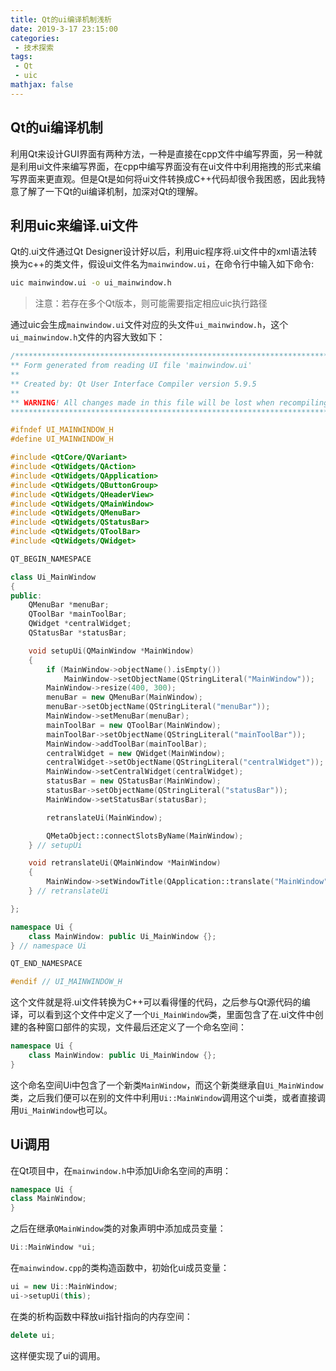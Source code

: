 ```yaml
---
title: Qt的ui编译机制浅析
date: 2019-3-17 23:15:00
categories:
 - 技术探索
tags: 
 - Qt
 - uic
mathjax: false
---
```


## Qt的ui编译机制

利用Qt来设计GUI界面有两种方法，一种是直接在cpp文件中编写界面，另一种就是利用ui文件来编写界面，在cpp中编写界面没有在ui文件中利用拖拽的形式来编写界面来更直观。但是Qt是如何将ui文件转换成C++代码却很令我困惑，因此我特意了解了一下Qt的ui编译机制，加深对Qt的理解。

## 利用uic来编译.ui文件

Qt的.ui文件通过Qt Designer设计好以后，利用uic程序将.ui文件中的xml语法转换为c++的类文件，假设ui文件名为`mainwindow.ui`，在命令行中输入如下命令:

```bash
uic mainwindow.ui -o ui_mainwindow.h
```

> 注意：若存在多个Qt版本，则可能需要指定相应uic执行路径

通过uic会生成`mainwindow.ui`文件对应的头文件`ui_mainwindow.h`，这个`ui_mainwindow.h`文件的内容大致如下：

```cpp
/********************************************************************************
** Form generated from reading UI file 'mainwindow.ui'
**
** Created by: Qt User Interface Compiler version 5.9.5
**
** WARNING! All changes made in this file will be lost when recompiling UI file!
********************************************************************************/

#ifndef UI_MAINWINDOW_H
#define UI_MAINWINDOW_H

#include <QtCore/QVariant>
#include <QtWidgets/QAction>
#include <QtWidgets/QApplication>
#include <QtWidgets/QButtonGroup>
#include <QtWidgets/QHeaderView>
#include <QtWidgets/QMainWindow>
#include <QtWidgets/QMenuBar>
#include <QtWidgets/QStatusBar>
#include <QtWidgets/QToolBar>
#include <QtWidgets/QWidget>

QT_BEGIN_NAMESPACE

class Ui_MainWindow
{
public:
    QMenuBar *menuBar;
    QToolBar *mainToolBar;
    QWidget *centralWidget;
    QStatusBar *statusBar;

    void setupUi(QMainWindow *MainWindow)
    {
        if (MainWindow->objectName().isEmpty())
            MainWindow->setObjectName(QStringLiteral("MainWindow"));
        MainWindow->resize(400, 300);
        menuBar = new QMenuBar(MainWindow);
        menuBar->setObjectName(QStringLiteral("menuBar"));
        MainWindow->setMenuBar(menuBar);
        mainToolBar = new QToolBar(MainWindow);
        mainToolBar->setObjectName(QStringLiteral("mainToolBar"));
        MainWindow->addToolBar(mainToolBar);
        centralWidget = new QWidget(MainWindow);
        centralWidget->setObjectName(QStringLiteral("centralWidget"));
        MainWindow->setCentralWidget(centralWidget);
        statusBar = new QStatusBar(MainWindow);
        statusBar->setObjectName(QStringLiteral("statusBar"));
        MainWindow->setStatusBar(statusBar);

        retranslateUi(MainWindow);

        QMetaObject::connectSlotsByName(MainWindow);
    } // setupUi

    void retranslateUi(QMainWindow *MainWindow)
    {
        MainWindow->setWindowTitle(QApplication::translate("MainWindow", "MainWindow", Q_NULLPTR));
    } // retranslateUi

};

namespace Ui {
    class MainWindow: public Ui_MainWindow {};
} // namespace Ui

QT_END_NAMESPACE

#endif // UI_MAINWINDOW_H
```

这个文件就是将.ui文件转换为C++可以看得懂的代码，之后参与Qt源代码的编译，可以看到这个文件中定义了一个`Ui_MainWindow`类，里面包含了在.ui文件中创建的各种窗口部件的实现，文件最后还定义了一个命名空间：

```cpp
namespace Ui {
    class MainWindow: public Ui_MainWindow {};
}
```

这个命名空间Ui中包含了一个新类`MainWindow`，而这个新类继承自`Ui_MainWindow`类，之后我们便可以在别的文件中利用`Ui::MainWindow`调用这个ui类，或者直接调用`Ui_MainWindow`也可以。

## Ui调用

在Qt项目中，在`mainwindow.h`中添加Ui命名空间的声明：

```cpp
namespace Ui {
class MainWindow;
}
```

之后在继承`QMainWindow`类的对象声明中添加成员变量：

```cpp
Ui::MainWindow *ui;
```

在`mainwindow.cpp`的类构造函数中，初始化ui成员变量：

```cpp
ui = new Ui::MainWindow;
ui->setupUi(this);
```

在类的析构函数中释放ui指针指向的内存空间：

```cpp
delete ui;
```

这样便实现了ui的调用。
